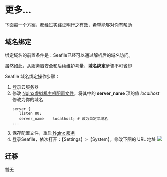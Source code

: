 # 更多...

下面每一个方案，都经过实践证明行之有效，希望能够对你有帮助

## 域名绑定

绑定域名的前置条件是：Seafile已经可以通过解析后的域名访问。  

虽然如此，从服务器安全和后续维护考量，**域名绑定**步骤不可省却  

Seafile 域名绑定操作步骤：

1. 登录云服务器
2. 修改 [Nginx虚拟机主机配置文件](/zh/stack-components.md#nginx)，将其中的 **server_name** 项的值 *localhost* 修改为你的域名
   ```text
   server {
      listen 80;
      server_name    localhost; # 改为自定义域名
   ...
   ```
3. 保存配置文件，重启[ Nginx 服务](/zh/admin-services.md#nginx)
4. 登录Seafile，依次打开：【Settings】>【System】，修改下图的 URL 地址
   ![](https://libs.websoft9.com/Websoft9/DocsPicture/en/awx/awx-seturl-websoft9.png)


## 迁移

暂无
